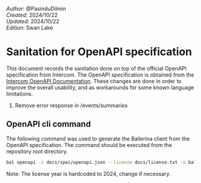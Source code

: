 _Author_:  @PasinduDilmin\
_Created_: 2024/10/22\
_Updated_: 2024/10/22\
_Edition_: Swan Lake

# Sanitation for OpenAPI specification

This document records the sanitation done on top of the official OpenAPI specification from Intercom. 
The OpenAPI specification is obtained from the [Intercom OpenAPI Documentation](https://github.com/intercom/Intercom-OpenAPI).
These changes are done in order to improve the overall usability, and as workarounds for some known language limitations.


1. Remove error response in /events/summaries
 

## OpenAPI cli command

The following command was used to generate the Ballerina client from the OpenAPI specification. The command should be executed from the repository root directory.

```bash
bal openapi -i docs/spec/openapi.json --license docs/license.txt -o ballerina --use-sanitized-oas
```
Note: The license year is hardcoded to 2024, change if necessary.
